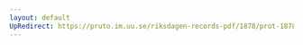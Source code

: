 ```yaml
---
layout: default
UpRedirect: https://pruto.im.uu.se/riksdagen-records-pdf/1878/prot-1878--ak--043/prot-1878--ak--043_005.pdf
---
```

